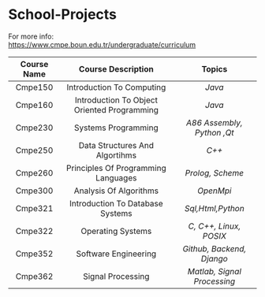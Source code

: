# School-Projects

For more info:   
https://www.cmpe.boun.edu.tr/undergraduate/curriculum  

 | Course Name | Course Description | Topics |
 | :---:      | :---:       | :---:           |
 | Cmpe150 |  Introduction To Computing                					            | _Java_   
 | Cmpe160 |  Introduction To Object Oriented Programming      			      | _Java_    
 | Cmpe230 |  Systems Programming                                       | _A86 Assembly, Python ,Qt_  
 | Cmpe250 |  Data Structures And Algortihms                            | _C++_  
 | Cmpe260 |  Principles Of Programming Languages                       | _Prolog, Scheme_     
 | Cmpe300 |  Analysis Of Algorithms                                    | _OpenMpi_    
 | Cmpe321 |  Introduction To Database Systems                          | _Sql,Html,Python_  
 | Cmpe322 |  Operating Systems                                         | _C, C++, Linux, POSIX_  
 | Cmpe352 |  Software Engineering		                                    | _Github, Backend, Django_   
 | Cmpe362 |  Signal Processing 		                                      | _Matlab, Signal Processing_
